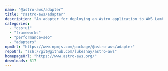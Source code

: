 ```yaml
---
name: "@astro-aws/adapter"
title: "@astro-aws/adapter"
description: "An adapter for deploying an Astro application to AWS Lambda"
categories:
  - "css+ui"
  - "frameworks"
  - "performance+seo"
  - "adapters"
npmUrl: "https://www.npmjs.com/package/@astro-aws/adapter"
repoUrl: "ssh://git@github.com/lukeshay/astro-aws"
homepageUrl: "https://www.astro-aws.org/"
downloads: 617
---
```

